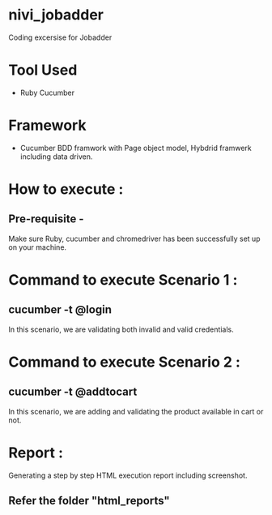 # nivi_jobadder
Coding excersise for Jobadder

# Tool Used 

- Ruby Cucumber

# Framework 

- Cucumber BDD framwork with Page object model, Hybdrid framwerk including data driven.

# How to execute : 

## Pre-requisite - 

Make sure Ruby, cucumber and chromedriver has been successfully set up on your machine.

# Command to execute Scenario 1 : 

## cucumber -t @login

In this scenario, we are validating both invalid and valid credentials.

# Command to execute Scenario 2 : 

## cucumber -t @addtocart

In this scenario, we are adding and validating the product available in cart or not.

# Report : 

Generating a step by step HTML execution report including screenshot. 

## Refer the folder "html_reports"

